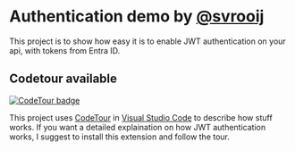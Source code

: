 # Authentication demo by [@svrooij](https://github.com/svrooij)

This project is to show how easy it is to enable JWT authentication on your api, with tokens from Entra ID.

## Codetour available

[![CodeTour badge][badge_codetour]][link_codetour]

This project uses [CodeTour][link_codetour] in [Visual Studio Code](https://code.visualstudio.com/) to describe how stuff works. If you want a detailed explaination on how JWT authentication works, I suggest to install this extension and follow the tour.


[badge_codetour]: https://img.shields.io/badge/VSCode-CodeTour-orange?style=for-the-badge&logo=visualstudiocode
[link_codetour]: https://marketplace.visualstudio.com/items?itemName=vsls-contrib.codetour